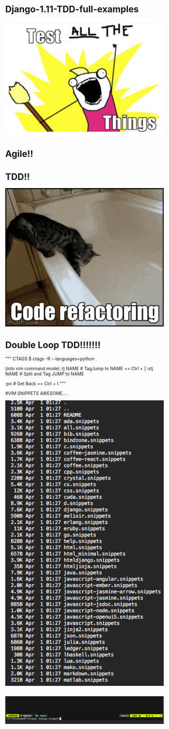 # Django-1.11-TDD-full-examples


<p align="left">
  <img src="./img/tdd.png" width="600"/>
</p>

# Agile!!
# TDD!!

<p align="left">
  <img src="./img/refactoring_cat.gif" width="600"/>
</p>

# Double Loop TDD!!!!!!!

"""
CTAGS 
$ ctags -R --languages=python .


(into vim command mode)
:tj NAME   # TagJump to NAME      ==    Ctrl + ]
:stj NAME  # Split and Tag JUMP to NAME

:po # Get Back                    ==    Ctrl + t
"""





#VIM SNIPPETS  AWESOME....
<p align="left">
  <img src="./img/filelist.png" width="600"/>
</p>

##
<p align="left">
  <img src="./img/snippets.png" width="600"/>
</p>

